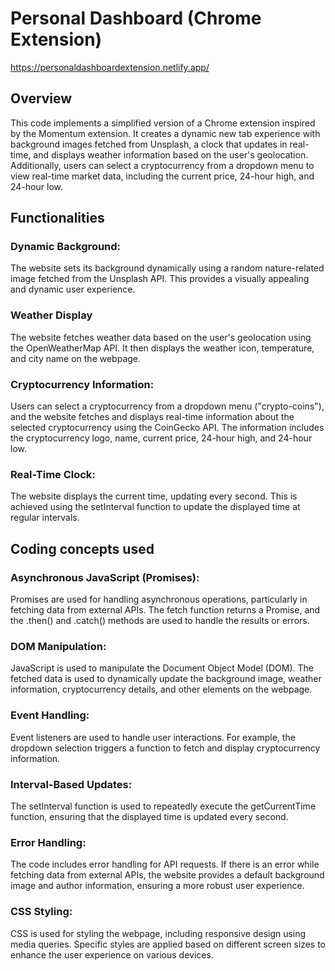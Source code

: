 # Personal Dashboard (Chrome Extension)

https://personaldashboardextension.netlify.app/

## Overview

This code implements a simplified version of a Chrome extension inspired by the Momentum extension. It creates a dynamic new tab experience with background images fetched from Unsplash, a clock that updates in real-time, and displays weather information based on the user's geolocation. Additionally, users can select a cryptocurrency from a dropdown menu to view real-time market data, including the current price, 24-hour high, and 24-hour low.

## Functionalities

### Dynamic Background:

The website sets its background dynamically using a random nature-related image fetched from the Unsplash API. This provides a visually appealing and dynamic user experience.

### Weather Display

The website fetches weather data based on the user's geolocation using the OpenWeatherMap API. It then displays the weather icon, temperature, and city name on the webpage.

### Cryptocurrency Information:

Users can select a cryptocurrency from a dropdown menu ("crypto-coins"), and the website fetches and displays real-time information about the selected cryptocurrency using the CoinGecko API. The information includes the cryptocurrency logo, name, current price, 24-hour high, and 24-hour low.

### Real-Time Clock:

The website displays the current time, updating every second. This is achieved using the setInterval function to update the displayed time at regular intervals.

## Coding concepts used

### Asynchronous JavaScript (Promises):

Promises are used for handling asynchronous operations, particularly in fetching data from external APIs. The fetch function returns a Promise, and the .then() and .catch() methods are used to handle the results or errors.

### DOM Manipulation:

JavaScript is used to manipulate the Document Object Model (DOM). The fetched data is used to dynamically update the background image, weather information, cryptocurrency details, and other elements on the webpage.

### Event Handling:

Event listeners are used to handle user interactions. For example, the dropdown selection triggers a function to fetch and display cryptocurrency information. 

### Interval-Based Updates:

The setInterval function is used to repeatedly execute the getCurrentTime function, ensuring that the displayed time is updated every second.

### Error Handling:
The code includes error handling for API requests. If there is an error while fetching data from external APIs, the website provides a default background image and author information, ensuring a more robust user experience.

### CSS Styling:

CSS is used for styling the webpage, including responsive design using media queries. Specific styles are applied based on different screen sizes to enhance the user experience on various devices.
